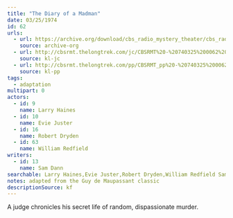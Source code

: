 ```yaml
---
title: "The Diary of a Madman"
date: 03/25/1974
id: 62
urls: 
  - url: https://archive.org/download/cbs_radio_mystery_theater/cbs_radio_mystery_theater-0051-0100.zip/cbs_radio_mystery_theater-0051-0100%2Fcbsrmt_0062_diary_of_a_madman.mp3
    source: archive-org
  - url: http://cbsrmt.thelongtrek.com/jc/CBSRMT%20-%20740325%200062%20Diary%20Of%20A%20Madman%20vbr%20na_jc.mp3
    source: kl-jc
  - url: http://cbsrmt.thelongtrek.com/pp/CBSRMT_pp%20-%20740325%200062%20Diary%20of%20a%20Madman.mp3
    source: kl-pp
tags: 
  - adaptation
multipart: 0
actors:  
  - id: 9
    name: Larry Haines  
  - id: 10
    name: Evie Juster  
  - id: 16
    name: Robert Dryden  
  - id: 63
    name: William Redfield
writers:  
  - id: 13
    name: Sam Dann
searchable: Larry Haines,Evie Juster,Robert Dryden,William Redfield Sam Dann
notes: adapted from the Guy de Maupassant classic
descriptionSource: kf
---
```

A judge chronicles his secret life of random, dispassionate murder.
